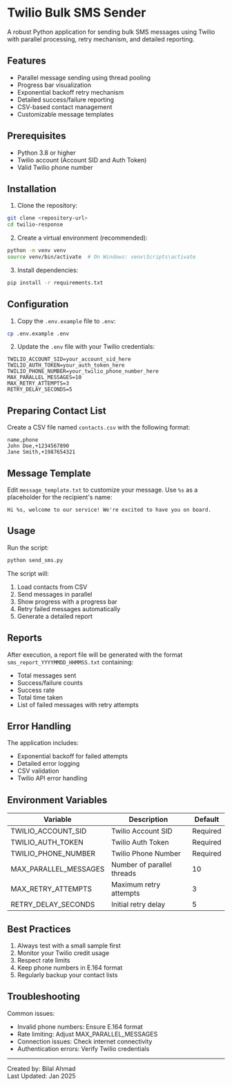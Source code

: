 # Twilio Bulk SMS Sender

A robust Python application for sending bulk SMS messages using Twilio with parallel processing, retry mechanism, and detailed reporting.

## Features

- Parallel message sending using thread pooling
- Progress bar visualization
- Exponential backoff retry mechanism
- Detailed success/failure reporting
- CSV-based contact management
- Customizable message templates

## Prerequisites

- Python 3.8 or higher
- Twilio account (Account SID and Auth Token)
- Valid Twilio phone number

## Installation

1. Clone the repository:
```bash
git clone <repository-url>
cd twilio-response
```

2. Create a virtual environment (recommended):
```bash
python -m venv venv
source venv/bin/activate  # On Windows: venv\Scripts\activate
```

3. Install dependencies:
```bash
pip install -r requirements.txt
```

## Configuration

1. Copy the `.env.example` file to `.env`:
```bash
cp .env.example .env
```

2. Update the `.env` file with your Twilio credentials:
```properties
TWILIO_ACCOUNT_SID=your_account_sid_here
TWILIO_AUTH_TOKEN=your_auth_token_here
TWILIO_PHONE_NUMBER=your_twilio_phone_number_here
MAX_PARALLEL_MESSAGES=10
MAX_RETRY_ATTEMPTS=3
RETRY_DELAY_SECONDS=5
```

## Preparing Contact List

Create a CSV file named `contacts.csv` with the following format:
```csv
name,phone
John Doe,+1234567890
Jane Smith,+1987654321
```

## Message Template

Edit `message_template.txt` to customize your message. Use `%s` as a placeholder for the recipient's name:
```
Hi %s, welcome to our service! We're excited to have you on board.
```

## Usage

Run the script:
```bash
python send_sms.py
```

The script will:
1. Load contacts from CSV
2. Send messages in parallel
3. Show progress with a progress bar
4. Retry failed messages automatically
5. Generate a detailed report

## Reports

After execution, a report file will be generated with the format `sms_report_YYYYMMDD_HHMMSS.txt` containing:
- Total messages sent
- Success/failure counts
- Success rate
- Total time taken
- List of failed messages with retry attempts

## Error Handling

The application includes:
- Exponential backoff for failed attempts
- Detailed error logging
- CSV validation
- Twilio API error handling

## Environment Variables

| Variable | Description | Default |
|----------|-------------|---------|
| TWILIO_ACCOUNT_SID | Twilio Account SID | Required |
| TWILIO_AUTH_TOKEN | Twilio Auth Token | Required |
| TWILIO_PHONE_NUMBER | Twilio Phone Number | Required |
| MAX_PARALLEL_MESSAGES | Number of parallel threads | 10 |
| MAX_RETRY_ATTEMPTS | Maximum retry attempts | 3 |
| RETRY_DELAY_SECONDS | Initial retry delay | 5 |

## Best Practices

1. Always test with a small sample first
2. Monitor your Twilio credit usage
3. Respect rate limits
4. Keep phone numbers in E.164 format
5. Regularly backup your contact lists

## Troubleshooting

Common issues:
- Invalid phone numbers: Ensure E.164 format
- Rate limiting: Adjust MAX_PARALLEL_MESSAGES
- Connection issues: Check internet connectivity
- Authentication errors: Verify Twilio credentials

---

Created by: Bilal Ahmad  
Last Updated: Jan 2025
